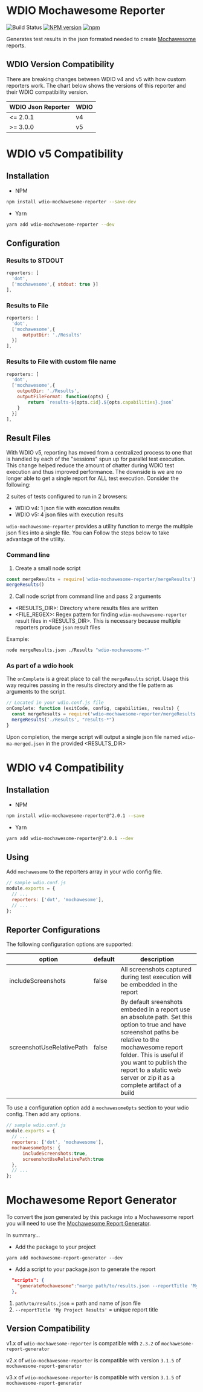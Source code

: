 WDIO Mochawesome Reporter
=========================

![Build Status](https://travis-ci.org/fijijavis/wdio-mochawesome-reporter.svg?branch=master) [![NPM version](https://badge.fury.io/js/wdio-mochawesome-reporter.svg)](http://badge.fury.io/js/wdio-mochawesome-reporter) [![npm](https://img.shields.io/npm/dm/wdio-mochawesome-reporter.svg?maxAge=2592000)]() 

Generates test results in the json formated needed to create [Mochawesome](https://github.com/adamgruber/mochawesome) reports.


## WDIO Version Compatibility

There are breaking changes between WDIO v4 and v5 with how custom reporters work.  The chart below shows the versions of this reporter and their WDIO compatibility version.

| WDIO Json Reporter | WDIO |
| ------------------ | ---- |
| <= 2.0.1           | v4   |
| >= 3.0.0           | v5   |


# WDIO v5 Compatibility

## Installation

* NPM
```bash
npm install wdio-mochawesome-reporter --save-dev
```

* Yarn
```bash
yarn add wdio-mochawesome-reporter --dev
```

## Configuration

### Results to STDOUT
```js
reporters: [
  'dot',
  ['mochawesome',{ stdout: true }]
],
```

### Results to File
```js
reporters: [
  'dot',
  ['mochawesome',{
      outputDir: './Results'
  }]
],
```

### Results to File with custom file name
```js
reporters: [
  'dot',
  ['mochawesome',{
    outputDir: './Results',
    outputFileFormat: function(opts) { 
        return `results-${opts.cid}.${opts.capabilities}.json`
    }
  }]
],
```

## Result Files
With WDIO v5, reporting has moved from a centralized process to one that is handled by each of the "sessions" spun up for parallel test execution.  
This change helped reduce the amount of chatter during WDIO test execution and thus improved performance.  The downside is we are no longer able 
to get a single report for ALL test execution.  Consider the following:

2 suites of tests configured to run in 2 browsers:

* WDIO v4: 1 json file with execution results
* WDIO v5: 4 json files with execution results


`wdio-mochawesome-reporter` provides a utility function to merge the multiple json files into a single file.  You can Follow the steps below to take advantage of the utility.

### Command line

1) Create a small node script
```javascript
const mergeResults = require('wdio-mochawesome-reporter/mergeResults')
mergeResults()
```

2) Call node script from command line and pass 2 arguments

* <RESULTS_DIR>: Directory where results files are written
* <FILE_REGEX>: Regex pattern for finding `wdio-mochawesome-reporter` result files in <RESULTS_DIR>.  This is necessary because multiple reporters produce `json` result files

Example:
```bash
node mergeResults.json ./Results "wdio-mochawesome-*"
```

### As part of a wdio hook

The `onComplete` is a great place to call the `mergeResults` script. Usage this way requires passing in the results directory and the file pattern as arguments to the script.

```javascript
// Located in your wdio.conf.js file
onComplete: function (exitCode, config, capabilities, results) {
  const mergeResults = require('wdio-mochawesome-reporter/mergeResults')
  mergeResults('./Results', "results-*")
}
```

Upon completion, the merge script will output a single json file named `wdio-ma-merged.json` in the provided <RESULTS_DIR>

# WDIO v4 Compatibility


## Installation

* NPM
```bash
npm install wdio-mochawesome-reporter@^2.0.1 --save 
```

* Yarn
```bash
yarn add wdio-mochawesome-reporter@^2.0.1 --dev
```

## Using

 Add ```mochawesome``` to the reporters array in your wdio config file.

```js
// sample wdio.conf.js
module.exports = {
  // ...
  reporters: ['dot', 'mochawesome'],
  // ...
};
```

## Reporter Configurations

The following configuration options are supported:

|option|default|description|
|---|---|---|
|includeScreenshots|false|All screenshots captured during test execution will be embedded in the report|
|screenshotUseRelativePath|false|By default sreenshots embeded in a report use an absolute path.  Set this option to true and have screenshot paths be relative to the mochawesome report folder.  This is useful if you want to publish the report to a static web server or zip it as a complete artifact of a build|


To use a configuration option add a ```mochawesomeOpts``` section to your wdio config.  Then add any options.
```js
// sample wdio.conf.js
module.exports = {
  // ...
  reporters: ['dot', 'mochawesome'],
  mochawesomeOpts: {
      includeScreenshots:true,
      screenshotUseRelativePath:true
  },
  // ...
};
```


# Mochawesome Report Generator
To convert the json generated by this package into a Mochawesome report you will need to use the [Mochawesome Report Generator](https://github.com/adamgruber/mochawesome-report-generator).

In summary...

* Add the package to your project
```shell
yarn add mochawesome-report-generator --dev
```

* Add a script to your package.json to generate the report
```json
  "scripts": {
    "generateMochawesome":"marge path/to/results.json --reportTitle 'My Project Results'"
  },
```
1) `path/to/results.json` = path and name of json file
2) `--reportTitle 'My Project Results'` = unique report title

## Version Compatibility
v1.x of ```wdio-mochawesome-reporter``` is compatible with ```2.3.2``` of ```mochawesome-report-generator```

v2.x of ```wdio-mochawesome-reporter``` is compatible with version ```3.1.5``` of ```mochawesome-report-generator```

v3.x of ```wdio-mochawesome-reporter``` is compatible with version ```3.1.5``` of ```mochawesome-report-generator```
